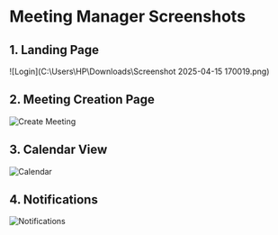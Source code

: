 # Meeting Manager Screenshots

## 1. Landing Page
![Login](C:\Users\HP\Downloads\Screenshot 2025-04-15 170019.png)

## 2. Meeting Creation Page
![Create Meeting](./images/meeting_creation.png)

## 3. Calendar View
![Calendar](./images/calendar_view.png)

## 4. Notifications
![Notifications](./images/notifications.png)


